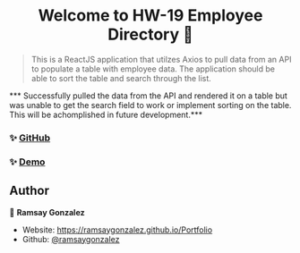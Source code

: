 <h1 align="center">Welcome to HW-19 Employee Directory 👋</h1>

> This is a ReactJS application that utilzes Axios to pull data from an API to populate a table with employee data.  The application should be able to sort the table and search through the list.

*** Successfully pulled the data from the API and rendered it on a table but was unable to get the search field to work or implement sorting on the table.  This will be achomplished in future development.***


### ✨ [GitHub](https://github.com/ramsaygonzalez/EmployeeDirectory)

### ✨ [Demo]( https://ramsaygonzalez.github.io/EmployeeDirectory/)

## Author

👤 **Ramsay Gonzalez**

* Website: https://ramsaygonzalez.github.io/Portfolio
* Github: [@ramsaygonzalez](https://github.com/ramsaygonzalez)

